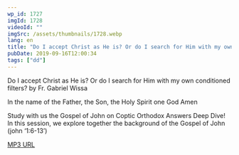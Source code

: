 ```yaml
---
wp_id: 1727
imgId: 1728
videoId: ""
imgSrc: /assets/thumbnails/1728.webp
lang: en
title: "Do I accept Christ as He is? Or do I search for Him with my own conditioned filters?"
pubDate: 2019-09-16T12:00:34
tags: ["dd"]
---
```


<!-- page: 6 -->

<p>Do I accept Christ as He is? Or do I search for Him with my own conditioned filters? by Fr. Gabriel Wissa</p>
<p>In the name of the Father, the Son, the Holy Spirit one God Amen</p>
<p>Study with us the Gospel of John on Coptic Orthodox Answers Deep Dive! In this session, we explore together the background of the Gospel of John (john ‘1:6-13’)</p>
<p><a href="https://drive.google.com/open?id=1Ne6vkFig1FKsDrQZELTI1ICasZ1-W3SY">MP3 URL</a></p>
